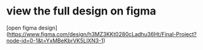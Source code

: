 # view the full design on figma
[open figma design] (https://www.figma.com/design/h3MZ3KKt0280cLadhu36Ht/Final-Project?node-id=0-1&t=YxMBeKbrVK5LlXN3-1)
